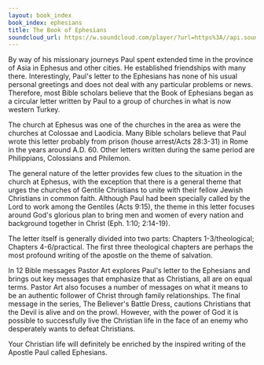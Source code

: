 ```yaml
---
layout: book_index
book_index: ephesians
title: The Book of Ephesians
soundcloud_url: https://w.soundcloud.com/player/?url=https%3A//api.soundcloud.com/playlists/185704745%3Fsecret_token%3Ds-HIQD6
---
```


By way of his missionary journeys Paul spent extended time in the province of Asia in Ephesus and other cities. He established friendships with many there. Interestingly, Paul's letter to the Ephesians has none of his usual personal greetings and does not deal with any particular problems or news. Therefore, most Bible scholars believe that the Book of Ephesians began as a circular letter written by Paul to a group of churches in what is now western Turkey.

The church at Ephesus was one of the churches in the area as were the churches at Colossae and Laodicia. Many Bible scholars believe that Paul wrote this letter probably from prison (house arrest/Acts 28:3-31) in Rome in the years around A.D. 60. Other letters written during the same period are Philippians, Colossians and Philemon.

The general nature of the letter provides few clues to the situation in the church at Ephesus, with the exception that there is a general theme that urges the churches of Gentile Christians to unite with their fellow Jewish Christians in common faith. Although Paul had been specially called by the Lord to work among the Gentiles (Acts 9:15), the theme in this letter focuses around God's glorious plan to bring men and women of every nation and background together in Christ (Eph. 1:10; 2:14-19).

The letter itself is generally divided into two parts: Chapters 1-3/theological; Chapters 4-6/practical. The first three theological chapters are perhaps the most profound writing of the apostle on the theme of salvation.

In 12 Bible messages Pastor Art explores Paul's letter to the Ephesians and brings out key messages that emphasize that as Christians, all are on equal terms. Pastor Art also focuses a number of messages on what it means to be an authentic follower of Christ through family relationships. The final message in the series, The Believer's Battle Dress, cautions Christians that the Devil is alive and on the prowl. However, with the power of God it is possible to successfully live the Christian life in the face of an enemy who desperately wants to defeat Christians.

Your Christian life will definitely be enriched by the inspired writing of the Apostle Paul called Ephesians.
